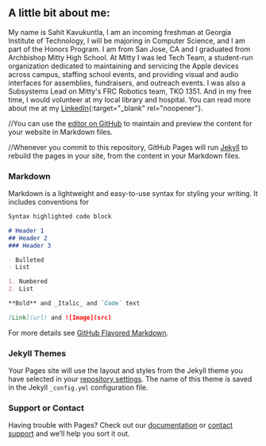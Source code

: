 ## A little bit about me:

My name is Sahit Kavukuntla, I am an incoming freshman at Georgia Institute of Technology, I will be majoring in Computer Science, and I am part of the Honors Program. I am from San Jose, CA and I graduated from Archbishop Mitty High School. At Mitty I was led Tech Team, a student-run organization dedicated to maintaining and servicing the Apple devices across campus, staffing school events, and providing visual and audio interfaces for assemblies, fundraisers, and outreach events. I was also a Subsystems Lead on Mitty's FRC Robotics team, TKO 1351. And in my free time, I would volunteer at my local library and hospital. You can read more about me at my [LinkedIn](https://www.linkedin.com/in/sahit-kavukuntla-9586441ab){:target="_blank" rel="noopener"}.

//You can use the [editor on GitHub](https://github.com/sahitk/sahitk.github.io/edit/master/README.md) to maintain and preview the content for your website in Markdown files.

//Whenever you commit to this repository, GitHub Pages will run [Jekyll](https://jekyllrb.com/) to rebuild the pages in your site, from the content in your Markdown files.

### Markdown

Markdown is a lightweight and easy-to-use syntax for styling your writing. It includes conventions for

```markdown
Syntax highlighted code block

# Header 1
## Header 2
### Header 3

- Bulleted
- List

1. Numbered
2. List

**Bold** and _Italic_ and `Code` text

[Link](url) and ![Image](src)
```

For more details see [GitHub Flavored Markdown](https://guides.github.com/features/mastering-markdown/).

### Jekyll Themes

Your Pages site will use the layout and styles from the Jekyll theme you have selected in your [repository settings](https://github.com/sahitk/sahitk.github.io/settings). The name of this theme is saved in the Jekyll `_config.yml` configuration file.

### Support or Contact

Having trouble with Pages? Check out our [documentation](https://help.github.com/categories/github-pages-basics/) or [contact support](https://github.com/contact) and we’ll help you sort it out.
